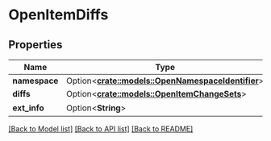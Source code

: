# OpenItemDiffs

## Properties

Name | Type | Description | Notes
------------ | ------------- | ------------- | -------------
**namespace** | Option<[**crate::models::OpenNamespaceIdentifier**](OpenNamespaceIdentifier.md)> |  | [optional]
**diffs** | Option<[**crate::models::OpenItemChangeSets**](OpenItemChangeSets.md)> |  | [optional]
**ext_info** | Option<**String**> | 扩展信息 | [optional]

[[Back to Model list]](../README.md#documentation-for-models) [[Back to API list]](../README.md#documentation-for-api-endpoints) [[Back to README]](../README.md)
